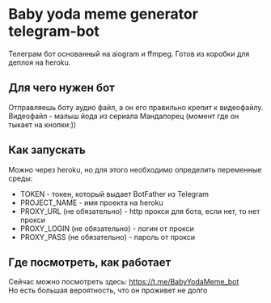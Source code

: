 # Baby yoda meme generator telegram-bot

Телеграм бот основанный на aiogram и ffmpeg. Готов из коробки для деплоя на heroku.  

## Для чего нужен бот
Отправляешь боту аудио файл, а он его правильно крепит к видеофайлу. Видеофайл - малыш йода из сериала Мандалорец (момент где он тыкает на кнопки:)) 

## Как запускать
Можно через heroku, но для этого необходимо определить переменные среды:
- TOKEN - токен, который выдает BotFather из Telegram
- PROJECT_NAME - имя проекта на heroku
- PROXY_URL (не обязательно) - http прокси для бота, если нет, то нет прокси
- PROXY_LOGIN (не обязательно) - логин от прокси
- PROXY_PASS (не обязательно) - пароль от прокси

## Где посмотреть, как работает
Сейчас можно посмотреть здесь: https://t.me/BabyYodaMeme_bot  
Но есть большая вероятность, что он проживет не долго
